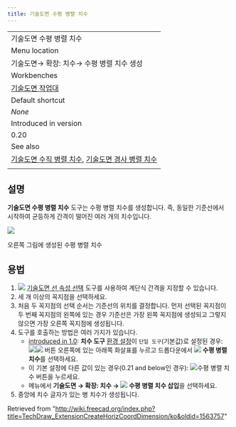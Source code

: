 ```yaml
---
title: 기술도면 수평 병렬 치수
---
```

|  |
| --- |
| 기술도면 수평 병렬 치수 |
| Menu location |
| 기술도면→ 확장: 치수→ 수평 병렬 치수 생성 |
| Workbenches |
| [기술도면 작업대](/TechDraw_Workbench/ko "TechDraw Workbench/ko") |
| Default shortcut |
| *None* |
| Introduced in version |
| 0.20 |
| See also |
| [기술도면 수직 병렬 치수](/index.php?title=TechDraw_ExtensionCreateVertCoordDimension/ko&action=edit&redlink=1 "TechDraw ExtensionCreateVertCoordDimension/ko (page does not exist)"), [기술도면 경사 병렬 치수](/index.php?title=TechDraw_ExtensionCreateObliqueCoordDimension/ko&action=edit&redlink=1 "TechDraw ExtensionCreateObliqueCoordDimension/ko (page does not exist)") |
|  |

## 설명

**기술도면 수평 병렬 치수** 도구는 수평 병렬 치수를 생성합니다. 즉, 동일한 기준선에서 시작하여 균등하게 간격이 떨어진 여러 개의 치수입니다.

![](/images/TechDraw_ExtensionCreateHorizCoordDimensionExample.png)

오른쪽 그림에 생성된 수평 병렬 치수

## 용법

1. ![](/images/TechDraw_ExtensionSelectLineAttributes.svg) [기술도면 선 속성 선택](/index.php?title=TechDraw_ExtensionSelectLineAttributes/ko&action=edit&redlink=1 "TechDraw ExtensionSelectLineAttributes/ko (page does not exist)") 도구를 사용하여 계단식 간격을 지정할 수 있습니다.
2. 세 개 이상의 꼭지점을 선택하세요.
3. 처음 두 꼭지점의 선택 순서는 기준선의 위치를 ​​결정합니다. 먼저 선택된 꼭지점이 두 번째 꼭지점의 왼쪽에 있는 경우 기준선은 가장 왼쪽 꼭지점에 생성되고 그렇지 않으면 가장 오른쪽 꼭지점에 생성됩니다.
4. 도구를 호출하는 방법은 여러 가지가 있습니다.
   * [introduced in 1.0](/Release_notes_1.0 "Release notes 1.0"): **치수 도구** [환경 설정](/TechDraw_Preferences/ko#치수 "TechDraw Preferences/ko")이 `단일 도구`(기본값)로 설정된 경우: ![](/images/TechDraw_Dimension.svg)![](/images/Toolbar_flyout_arrow.svg) 버튼 오른쪽에 있는 아래쪽 화살표를 누르고 드롭다운에서 **![](/images/TechDraw_ExtensionCreateHorizCoordDimension.svg) 수평 병렬 치수**를 선택하세요.
   * 이 기본 설정에 다른 값이 있는 경우(0.21 and below인 경우):  ![](/images/TechDraw_ExtensionCreateHorizCoordDimension.svg)수평 병렬 치수 버튼을 누르세요.
   * 메뉴에서 **기술도면 → 확장: 치수 → ![](/images/TechDraw_ExtensionCreateHorizCoordDimension.svg) 수평 병렬 치수 삽입**을 선택하세요.
5. 중앙에 치수 글자가 있는 병 치수가 생성됩니다.

Retrieved from "<http://wiki.freecad.org/index.php?title=TechDraw_ExtensionCreateHorizCoordDimension/ko&oldid=1563757>"